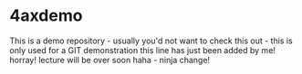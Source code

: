 # 4axdemo
This is a demo repository - usually you'd not want to check this out - this is only used for a GIT demonstration
this line has just been added by me! horray! lecture will be over soon
haha - ninja change!
